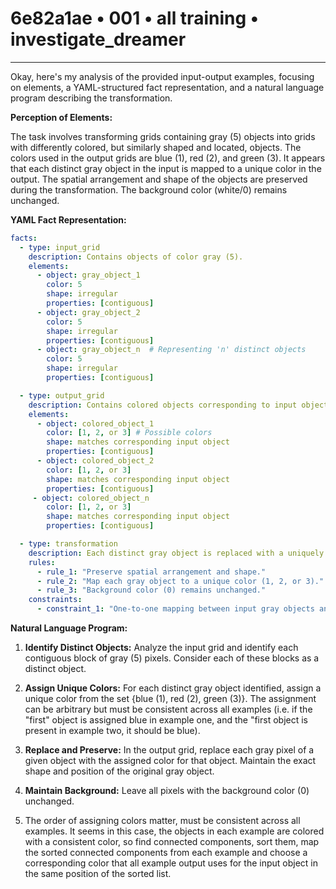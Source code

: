 # 6e82a1ae • 001 • all training • investigate_dreamer

---
Okay, here's my analysis of the provided input-output examples, focusing on elements, a YAML-structured fact representation, and a natural language program describing the transformation.

**Perception of Elements:**

The task involves transforming grids containing gray (5) objects into grids with differently colored, but similarly shaped and located, objects. The colors used in the output grids are blue (1), red (2), and green (3).  It appears that each distinct gray object in the input is mapped to a unique color in the output. The spatial arrangement and shape of the objects are preserved during the transformation. The background color (white/0) remains unchanged.

**YAML Fact Representation:**



```yaml
facts:
  - type: input_grid
    description: Contains objects of color gray (5).
    elements:
      - object: gray_object_1
        color: 5
        shape: irregular
        properties: [contiguous]
      - object: gray_object_2
        color: 5
        shape: irregular
        properties: [contiguous]
      - object: gray_object_n  # Representing 'n' distinct objects
        color: 5
        shape: irregular
        properties: [contiguous]

  - type: output_grid
    description: Contains colored objects corresponding to input objects.
    elements:
      - object: colored_object_1
        color: [1, 2, or 3] # Possible colors
        shape: matches corresponding input object
        properties: [contiguous]
      - object: colored_object_2
        color: [1, 2, or 3]
        shape: matches corresponding input object
        properties: [contiguous]
     - object: colored_object_n
        color: [1, 2, or 3]
        shape: matches corresponding input object
        properties: [contiguous]

  - type: transformation
    description: Each distinct gray object is replaced with a uniquely colored object.
    rules:
      - rule_1: "Preserve spatial arrangement and shape."
      - rule_2: "Map each gray object to a unique color (1, 2, or 3)."
      - rule_3: "Background color (0) remains unchanged."
    constraints:
      - constraint_1: "One-to-one mapping between input gray objects and output colored objects."

```



**Natural Language Program:**

1.  **Identify Distinct Objects:** Analyze the input grid and identify each contiguous block of gray (5) pixels. Consider each of these blocks as a distinct object.

2.  **Assign Unique Colors:** For each distinct gray object identified, assign a unique color from the set {blue (1), red (2), green (3)}.  The assignment can be arbitrary but must be consistent across all examples (i.e. if the "first" object is assigned blue in example one, and the "first object is present in example two, it should be blue).

3.  **Replace and Preserve:** In the output grid, replace each gray pixel of a given object with the assigned color for that object. Maintain the exact shape and position of the original gray object.

4.  **Maintain Background:** Leave all pixels with the background color (0) unchanged.

5. The order of assigning colors matter, must be consistent across all examples. It seems in this case, the objects in each example are colored with a consistent color, so find connected components, sort them, map the sorted connected components from each example and choose a corresponding color that all example output uses for the input object in the same position of the sorted list.

